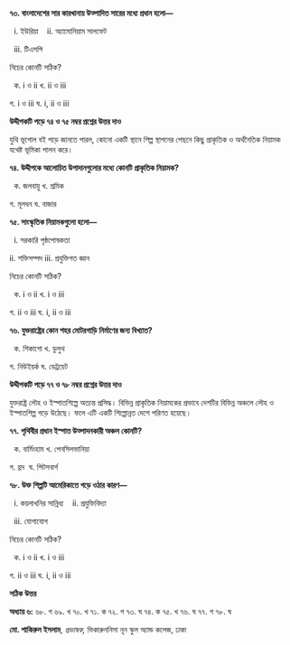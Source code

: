 **৭৩. বাংলাদেশের সার কারখানায় উত্পাদিত সারের মধ্যে প্রধান হলো—**

  i. ইউরিয়া    ii. অ্যামোনিয়াম সালফেট

  iii. টিএসপি

নিচের কোনটি সঠিক?

  ক. i ও ii খ. ii ও iii 

গ. i ও iii ঘ. i, ii ও iii

**উদ্দীপকটি পড়ে ৭৪ ও ৭৫ নম্বর প্রশ্নের উত্তর দাও**

যুথি ভূগোল বই পড়ে জানতে পারল, কোনো একটি স্থানে শিল্প স্থাপনের পেছনে কিছু প্রাকৃতিক ও অর্থনৈতিক নিয়ামক যথেষ্ট ভূমিকা পালন করে।

**৭৪. উদ্দীপকে আলোচিত উপাদানগুলোর মধ্যে কোনটি প্রাকৃতিক নিয়ামক?**

  ক. জলবায়ু খ. শ্রমিক  

গ. মূলধন ঘ. বাজার

**৭৫. সাংস্কৃতিক নিয়ামকগুলো হলো—**

  i. সরকারি পৃষ্ঠপোষকতা 

ii\. শক্তিসম্পদ iii. প্রযুক্তিগত জ্ঞান

নিচের কোনটি সঠিক?

  ক. i ও ii খ. i ও iii 

গ. ii ও iii ঘ. i, ii ও iii

**৭৬. যুক্তরাষ্ট্রের কোন শহর মোটরগাড়ি নির্মাণের জন্য বিখ্যাত?**

  ক. শিকাগো খ. ডুলুথ  

গ. নিউইয়র্ক ঘ. ডেট্রয়েট

**উদ্দীপকটি পড়ে ৭৭ ও ৭৮ নম্বর প্রশ্নের উত্তর দাও**

যুক্তরাষ্ট্র লৌহ ও ইস্পাতশিল্পে অত্যন্ত প্রসিদ্ধ। বিভিন্ন প্রাকৃতিক নিয়ামকের প্রভাবে দেশটির বিভিন্ন অঞ্চলে লৌহ ও ইস্পাতশিল্প গড়ে উঠেছে। ফলে এটি একটি শিল্পোন্নত দেশে পরিণত হয়েছে।

**৭৭. পৃথিবীর প্রধান ইস্পাত উত্পাদনকারী অঞ্চল কোনটি?**

  ক. বার্মিংহাম খ. পেনসিলভানিয়া 

গ. হ্রদ  ঘ. পিটসবার্গ

**৭৮. উক্ত শিল্পটি আমেরিকাতে গড়ে ওঠার কারণ—**

  i. কয়লাখনির সান্নিধ্য    ii. প্রযুক্তিবিদ্যা 

  iii. যোগাযোগ

নিচের কোনটি সঠিক?

  ক. i ও ii খ. i ও iii  

গ. ii ও iii ঘ. i, ii ও iii

**সঠিক উত্তর**

**অধ্যায় ৬:** ৬৮. গ ৬৯. খ ৭০. খ ৭১. ক ৭২. গ ৭৩. ঘ ৭৪. ক ৭৫. খ ৭৬. ঘ ৭৭. গ ৭৮. ঘ

**মো. শাকিরুল ইসলাম**, *প্রভাষক,* ভিকারুননিসা নূন স্কুল অ্যান্ড কলেজ, ঢাকা
